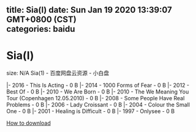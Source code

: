 
title: Sia(l)
date: Sun Jan 19 2020 13:39:07 GMT+0800 (CST)    
categories: baidu
---

# Sia(l)
size: N/A
 Sia(1) - 百度网盘云资源 - 小白盘
 
|- 2016 - This Is Acting - 0 B
|- 2014 - 1000 Forms of Fear - 0 B
|- 2012 - Best Of - 0 B
|- 2010 - We Are Born - 0 B
|- 2010 - The We Meaning You Tour (Copenhagen 12.05.2010) - 0 B
|- 2008 - Some People Have Real Problems - 0 B
|- 2006 - Lady Croissant - 0 B
|- 2004 - Colour the Small One - 0 B
|- 2001 - Healing is Difficult - 0 B
|- 1997 - Onlysee - 0 B

[How to download](https://bpcam.bemobtrk.com/go/2ceec3aa-1ca2-46d6-b9ff-aaa5c184517c?jno=1326)